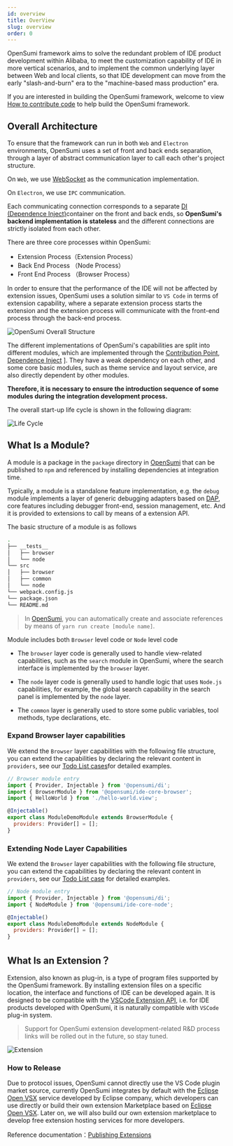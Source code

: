 ```yaml
---
id: overview
title: OverView
slug: overview
order: 0
---
```


OpenSumi framework aims to solve the redundant problem of IDE product development within Alibaba, to meet the customization capability of IDE in more vertical scenarios, and to implement the common underlying layer between Web and local clients, so that IDE development can move from the early "slash-and-burn" era to the "machine-based mass production" era.

If you are interested in building the OpenSumi framework, welcome to view [How to contribute code](../develop/how-to-contribute) to help build the OpenSumi framework.

## Overall Architecture

To ensure that the framework can run in both `Web` and `Electron` environments, OpenSumi uses a set of front and back ends separation, through a layer of abstract communication layer to call each other's project structure.

On `Web`, we use [WebSocket](https://developer.mozilla.org/zh-CN/docs/Web/API/WebSocket) as the communication implementation.

On `Electron`, we use `IPC` communication.

Each communicating connection corresponds to a separate [DI (Dependence Inject)](../develop/basic-design/dependence-injector)container on the front and back ends, so **OpenSumi's backend implementation is stateless** and the different connections are strictly isolated from each other.

There are three core processes within OpenSumi:

- Extension Process（Extension Process）
- Back End Process （Node Process）
- Front End Process （Browser Process）

In order to ensure that the performance of the IDE will not be affected by extension issues, OpenSumi uses a solution similar to `VS Code` in terms of extension capability, where a separate extension process starts the extension and the extension process will communicate with the front-end process through the back-end process.

![OpenSumi Overall Structure](https://img.alicdn.com/imgextra/i2/O1CN01qNPXUm1wbMFgrPieN_!!6000000006326-2-tps-1332-1180.png)

The different implementations of OpenSumi's capabilities are split into different modules, which are implemented through the [Contribution Point](../develop/basic-design/contribution-point), [Dependence Inject](../develop/basic-design/dependence-injector) ]. They have a weak dependency on each other, and some core basic modules, such as theme service and layout service, are also directly dependent by other modules.

**Therefore, it is necessary to ensure the introduction sequence of some modules during the integration development process.**

The overall start-up life cycle is shown in the following diagram:

![Life Cycle](https://img.alicdn.com/imgextra/i4/O1CN01G6C1nf21GoZEzAlJk_!!6000000006958-2-tps-1564-874.png)

## What Is a Module?

A module is a package in the `package` directory in [OpenSumi](https://github.com/opensumi/core) that can be published to `npm` and referenced by installing dependencies at integration time.

Typically, a module is a standalone feature implementation, e.g. the `debug` module implements a layer of generic debugging adapters based on [DAP](https://microsoft.github.io/debug-adapter-protocol/), core features including debugger front-end, session management, etc. And it is provided to extensions to call by means of a extension API.

The basic structure of a module is as follows

```bash
.
├── __tests__
│   ├── browser
│   └── node
└── src
│   ├── browser
│   ├── common
│   └── node
└── webpack.config.js
└── package.json
└── README.md
```

> In [OpenSumi](https://github.com/opensumi/core), you can automatically create and associate references by means of `yarn run create [module name]`.

Module includes both `Browser` level code or `Node` level code

- The `browser` layer code is generally used to handle view-related capabilities, such as the `search` module in OpenSumi, where the search interface is implemented by the `browser` layer.

- The `node` layer code is generally used to handle logic that uses `Node.js` capabilities, for example, the global search capability in the search panel is implemented by the `node` layer.

- The `common` layer is generally used to store some public variables, tool methods, type declarations, etc.

### Expand Browser layer capabilities

We extend the `Browser` layer capabilities with the following file structure, you can extend the capabilities by declaring the relevant content in `providers`, see our [Todo List cases](../develop/sample/overview)for detailed examples.

```javascript
// Browser module entry
import { Provider, Injectable } from '@opensumi/di';
import { BrowserModule } from '@opensumi/ide-core-browser';
import { HelloWorld } from './hello-world.view';

@Injectable()
export class ModuleDemoModule extends BrowserModule {
  providers: Provider[] = [];
}
```

### Extending Node Layer Capabilities

We extend the `Browser` layer capabilities with the following file structure, you can extend the capabilities by declaring the relevant content in `providers`, see our [Todo List case](../develop/sample/overview) for detailed examples.

```javascript
// Node module entry
import { Provider, Injectable } from '@opensumi/di';
import { NodeModule } from '@opensumi/ide-core-node';

@Injectable()
export class ModuleDemoModule extends NodeModule {
  providers: Provider[] = [];
}
```

## What Is an Extension？

Extension, also known as plug-in, is a type of program files supported by the OpenSumi framework. By installing extension files on a specific location, the interface and functions of IDE can be developed again. It is designed to be compatible with the [VSCode Extension API](https://code.visualstudio.com/api), i.e. for IDE products developed with OpenSumi, it is naturally compatible with `VSCode` plug-in system.

> Support for OpenSumi extension development-related R&D process links will be rolled out in the future, so stay tuned.

![Extension](https://img.alicdn.com/imgextra/i3/O1CN01gHphRQ26x18NyYeTz_!!6000000007727-2-tps-1156-800.png)

### How to Release

Due to protocol issues, OpenSumi cannot directly use the VS Code plugin market source, currently OpenSumi integrates by default with the [Eclipse Open VSX](https://www.eclipse.org/community/eclipse_newsletter/2020/march/1.php) service developed by Eclipse company, which developers can use directly or build their own extension Marketplace based on [Eclipse Open VSX](https://www.eclipse.org/community/eclipse_newsletter/2020/march/1.php). Later on, we will also build our own extension marketplace to develop free extension hosting services for more developers.

Reference documentation：[Publishing Extensions](https://github.com/eclipse/openvsx/wiki/Publishing-Extensions)
